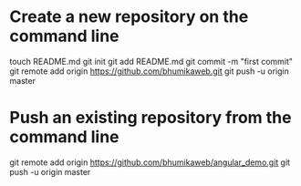 # Create a new repository on the command line
 
touch README.md
git init
git add README.md
git commit -m "first commit"
git remote add origin https://github.com/bhumikaweb.git
git push -u origin master
 
# Push an existing repository from the command line
 
git remote add origin https://github.com/bhumikaweb/angular_demo.git
git push -u origin master